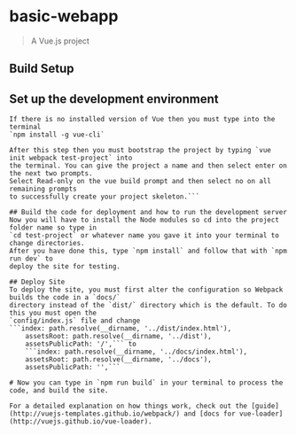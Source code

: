 # basic-webapp

> A Vue.js project

## Build Setup

## Set up the development environment
```First you need to check your vue version by typing in vue --version. 
If there is no installed version of Vue then you must type into the terminal 
`npm install -g vue-cli`

After this step then you must bootstrap the project by typing `vue init webpack test-project` into
the terminal. You can give the project a name and then select enter on the next two prompts. 
Select Read-only on the vue build prompt and then select no on all remaining prompts 
to successfully create your project skeleton.```

## Build the code for deployment and how to run the development server
Now you will have to install the Node modules so cd into the project folder name so type in 
`cd test-project` or whatever name you gave it into your terminal to change directories. 
After you have done this, type `npm install` and follow that with `npm run dev` to 
deploy the site for testing. 

## Deploy Site
To deploy the site, you must first alter the configuration so Webpack builds the code in a `docs/` 
directory instead of the `dist/` directory which is the default. To do this you must open the
`config/index.js` file and change
```index: path.resolve(__dirname, '../dist/index.html'),
    assetsRoot: path.resolve(__dirname, '../dist'),
    assetsPublicPath: '/',``` to 
    ```index: path.resolve(__dirname, '../docs/index.html'),
    assetsRoot: path.resolve(__dirname, '../docs'),
    assetsPublicPath: '',```

# Now you can type in `npm run build` in your terminal to process the code, and build the site.

For a detailed explanation on how things work, check out the [guide]
(http://vuejs-templates.github.io/webpack/) and [docs for vue-loader](http://vuejs.github.io/vue-loader).
